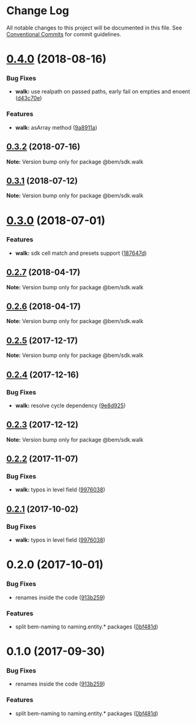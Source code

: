 # Change Log

All notable changes to this project will be documented in this file.
See [Conventional Commits](https://conventionalcommits.org) for commit guidelines.

<a name="0.4.0"></a>
# [0.4.0](https://github.com/bem/bem-sdk/compare/@bem/sdk.walk@0.3.2...@bem/sdk.walk@0.4.0) (2018-08-16)


### Bug Fixes

* **walk:** use realpath on passed paths, early fail on empties and enoent ([d43c70e](https://github.com/bem/bem-sdk/commit/d43c70e))


### Features

* **walk:** asArray method ([9a8911a](https://github.com/bem/bem-sdk/commit/9a8911a))




<a name="0.3.2"></a>
## [0.3.2](https://github.com/bem/bem-sdk/compare/@bem/sdk.walk@0.3.1...@bem/sdk.walk@0.3.2) (2018-07-16)




**Note:** Version bump only for package @bem/sdk.walk

<a name="0.3.1"></a>
## [0.3.1](https://github.com/bem/bem-sdk/compare/@bem/sdk.walk@0.3.0...@bem/sdk.walk@0.3.1) (2018-07-12)




**Note:** Version bump only for package @bem/sdk.walk

<a name="0.3.0"></a>
# [0.3.0](https://github.com/bem/bem-sdk/compare/@bem/sdk.walk@0.2.7...@bem/sdk.walk@0.3.0) (2018-07-01)


### Features

* **walk:** sdk cell match and presets support ([187647d](https://github.com/bem/bem-sdk/commit/187647d))




<a name="0.2.7"></a>
## [0.2.7](https://github.com/bem/bem-sdk/compare/@bem/sdk.walk@0.2.6...@bem/sdk.walk@0.2.7) (2018-04-17)




**Note:** Version bump only for package @bem/sdk.walk

<a name="0.2.6"></a>
## [0.2.6](https://github.com/bem/bem-sdk/compare/@bem/sdk.walk@0.2.5...@bem/sdk.walk@0.2.6) (2018-04-17)




**Note:** Version bump only for package @bem/sdk.walk

<a name="0.2.5"></a>
## [0.2.5](https://github.com/bem/bem-sdk/compare/@bem/sdk.walk@0.2.4...@bem/sdk.walk@0.2.5) (2017-12-17)




**Note:** Version bump only for package @bem/sdk.walk

<a name="0.2.4"></a>
## [0.2.4](https://github.com/bem/bem-sdk/compare/@bem/sdk.walk@0.2.3...@bem/sdk.walk@0.2.4) (2017-12-16)


### Bug Fixes

* **walk:** resolve cycle dependency ([9e8d925](https://github.com/bem/bem-sdk/commit/9e8d925))




<a name="0.2.3"></a>
## [0.2.3](https://github.com/bem/bem-sdk/compare/@bem/sdk.walk@0.2.2...@bem/sdk.walk@0.2.3) (2017-12-12)




**Note:** Version bump only for package @bem/sdk.walk

<a name="0.2.2"></a>
## [0.2.2](https://github.com/bem/bem-sdk/compare/@bem/sdk.walk@0.2.0...@bem/sdk.walk@0.2.2) (2017-11-07)


### Bug Fixes

* **walk:** typos in level field ([9976038](https://github.com/bem/bem-sdk/commit/9976038))




<a name="0.2.1"></a>
## [0.2.1](https://github.com/bem/bem-sdk/compare/@bem/sdk.walk@0.2.0...@bem/sdk.walk@0.2.1) (2017-10-02)


### Bug Fixes

* **walk:** typos in level field ([9976038](https://github.com/bem/bem-sdk/commit/9976038))




<a name="0.2.0"></a>
# 0.2.0 (2017-10-01)


### Bug Fixes

* renames inside the code ([913b259](https://github.com/bem/bem-sdk/commit/913b259))


### Features

* split bem-naming to naming.entity.* packages ([0bf481d](https://github.com/bem/bem-sdk/commit/0bf481d))




<a name="0.1.0"></a>
# 0.1.0 (2017-09-30)


### Bug Fixes

* renames inside the code ([913b259](https://github.com/bem/bem-sdk/commit/913b259))


### Features

* split bem-naming to naming.entity.* packages ([0bf481d](https://github.com/bem/bem-sdk/commit/0bf481d))
